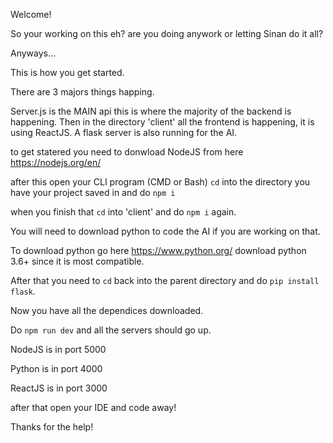 Welcome!

So your working on this eh? are you doing anywork or letting Sinan do it all?

Anyways...

This is how you get started.


There are 3 majors things happing.

Server.js is the MAIN api this is where the majority of the backend is happening. Then in the directory 'client' all the frontend is happening, it is using ReactJS. A flask server is also running for the AI.



to get statered you need to donwload NodeJS from here https://nodejs.org/en/

after this open your CLI program (CMD or Bash) `cd` into the directory you have your project saved in and do `npm i`

when you finish that `cd` into 'client' and do `npm i` again.

You will need to download python to code the AI if you are working on that.

To download python go here https://www.python.org/ download python 3.6+ since it is most compatible. 

After that you need to `cd` back into the parent directory and do `pip install flask`.

Now you have all the dependices downloaded.


 Do `npm run dev` and all the servers should go up.
 

 
 NodeJS is in port 5000
 
 Python is in port 4000
 
 ReactJS is in port 3000
 
 

after that open your IDE and code away!

Thanks for the help!
